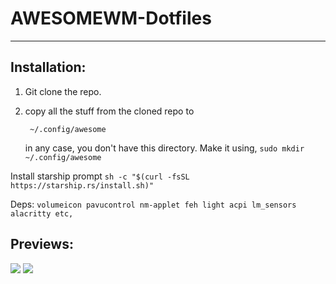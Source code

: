 # AWESOMEWM-Dotfiles
-----

## Installation:
1. Git clone the repo.
2. copy all the stuff from the cloned repo to 

   ` ~/.config/awesome`

    in any case, you don't have this directory. Make it using,
`sudo mkdir ~/.config/awesome`

Install starship prompt
`sh -c "$(curl -fsSL https://starship.rs/install.sh)"`

Deps:
`volumeicon
pavucontrol
nm-applet
feh
light
acpi
lm_sensors
alacritty
etc,`

## Previews:
[![](https://imgur.com/eTz9duJ.png)](https://imgur.com/eTz9duJ.png)
[![](https://imgur.com/jYBq2PW.png)](https://imgur.com/jYBq2PW.png)
